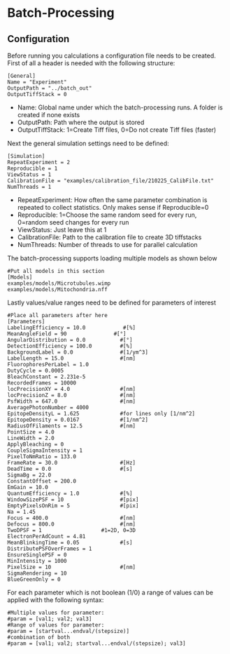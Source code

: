 # Batch-Processing

## Configuration
Before running you calculations a configuration file needs to be created.
First of all a header is needed with the following structure:

```
[General]
Name = "Experiment" 
OutputPath = "../batch_out"
OutputTiffStack = 0
```

- Name: Global name under which the batch-processing runs. A folder is created if none exists
- OutputPath: Path where the output is stored
- OutputTiffStack: 1=Create Tiff files, 0=Do not create Tiff files (faster)

Next the general simulation settings need to be defined:

```
[Simulation]
RepeatExperiment = 2      
Reproducible = 1  
ViewStatus = 1
CalibrationFile = "examples/calibration_file/210225_CalibFile.txt"
NumThreads = 1   
```

- RepeatExperiment: How often the same parameter combination is repeated to collect statistics. Only makes sense if Reproducible=0
- Reproducible: 1=Choose the same random seed for every run, 0=random seed changes for every run
- ViewStatus: Just leave this at 1
- CalibrationFile: Path to the calibration file to create 3D tiffstacks
- NumThreads: Number of threads to use for parallel calculation

The batch-processing supports loading multiple models as shown below

```
#Put all models in this section
[Models]
examples/models/Microtubules.wimp
examples/models/Mitochondria.nff 
```

Lastly values/value ranges need to be defined for parameters of interest

```
#Place all parameters after here
[Parameters]
LabelingEfficiency = 10.0            #[%]
MeanAngleField = 90               #[°]
AngularDistribution = 0.0           #[°]
DetectionEfficiency = 100.0         #[%]
BackgroundLabel = 0.0               #[1/ym^3]
LabelLength = 15.0                  #[nm]
FluorophoresPerLabel = 1.0
DutyCycle = 0.0005
BleachConstant = 2.231e-5
RecordedFrames = 10000 
locPrecisionXY = 4.0                #[nm]
locPrecisionZ = 8.0                 #[nm]
PsfWidth = 647.0                    #[nm]
AveragePhotonNumber = 4000
EpitopeDensityL = 1.625             #for lines only [1/nm^2]
EpitopeDensity = 0.0167             #[1/nm^2]
RadiusOfFilaments = 12.5            #[nm]
PointSize = 4.0
LineWidth = 2.0
ApplyBleaching = 0
CoupleSigmaIntensity = 1
PixelToNmRatio = 133.0 
FrameRate = 30.0                    #[Hz]
DeadTime = 0.0                      #[s]
SigmaBg = 22.0
ConstantOffset = 200.0
EmGain = 10.0
QuantumEfficiency = 1.0             #[%]
WindowSizePSF = 10                  #[pix]
EmptyPixelsOnRim = 5                #[pix]
Na = 1.45
Focus = 400.0                       #[nm]
Defocus = 800.0                     #[nm]
TwoDPSF = 1                   #1=2D, 0=3D
ElectronPerAdCount = 4.81
MeanBlinkingTime = 0.05             #[s]
DistributePSFOverFrames = 1
EnsureSinglePSF = 0
MinIntensity = 1000
PixelSize = 10                      #[nm]
SigmaRendering = 10
BlueGreenOnly = 0
```

For each parameter which is not boolean (1/0) a range of values can be applied with the following syntax:

```
#Multiple values for parameter:
#param = [val1; val2; val3]
#Range of values for parameter:
#param = [startval...endval/(stepsize)]
#combination of both
#param = [val1; val2; startval...endval/(stepsize); val3]
```
